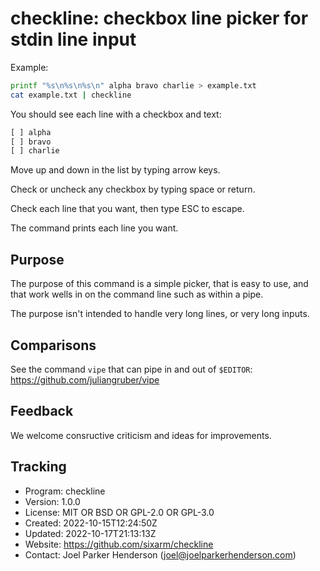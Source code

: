 # checkline: checkbox line picker for stdin line input

Example:

```sh
printf "%s\n%s\n%s\n" alpha bravo charlie > example.txt
cat example.txt | checkline
```

You should see each line with a checkbox and text:

```txt
[ ] alpha
[ ] bravo
[ ] charlie
```

Move up and down in the list by typing arrow keys.

Check or uncheck any checkbox by typing space or return.

Check each line that you want, then type ESC to escape.

The command prints each line you want.


## Purpose

The purpose of this command is a simple picker, that is easy to use, and
that work wells in on the command line such as within a pipe.

The purpose isn't intended to handle very long lines, or very long inputs.


## Comparisons

See the command `vipe` that can pipe in and out of `$EDITOR`:
<https://github.com/juliangruber/vipe>


## Feedback

We welcome consructive criticism and ideas for improvements.


## Tracking

* Program: checkline
* Version: 1.0.0
* License: MIT OR BSD OR GPL-2.0 OR GPL-3.0
* Created: 2022-10-15T12:24:50Z
* Updated: 2022-10-17T21:13:13Z
* Website: https://github.com/sixarm/checkline
* Contact: Joel Parker Henderson (joel@joelparkerhenderson.com)
